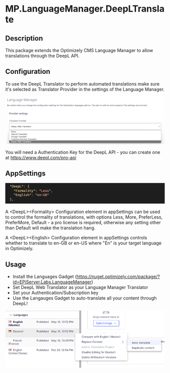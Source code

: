 # MP.LanguageManager.DeepLTranslate

## Description

This package extends the Optimizely CMS Language Manager to allow translations through the DeepL API.

## Configuration

To use the DeepL Translator to perform automated translations make sure it's selected as Translator Provider in the settings of the Language Manager.

![image](./img/languagemanager.png)

You will need a Authentication Key for the DeepL API - you can create one at https://www.deepl.com/pro-api

## AppSettings

![image](./img/appsettings.png)

A &lt;DeepL&gt;&lt;Formality&gt; Configuration element in appSettings can be used to control the formality of translations, with options Less, More, PreferLess, PreferMore, Default - a pro license is required, otherwise any setting other than Default will make the translation hang.

A &lt;DeepL&gt;&lt;English&gt; Configuration element in appSettings controls whether to translate to en-GB or en-US where "En" is your target language in Optimizely.

## Usage

- Install the Languages Gadget (https://nuget.optimizely.com/package/?id=EPiServer.Labs.LanguageManager)
- Set DeepL Web Translator as your Language Manager Translator
- Set your Authentication/Subscription key
- Use the Langauges Gadget to auto-translate all your content through DeepL!

![image](./img/gadget.png)

